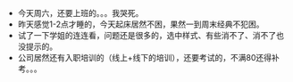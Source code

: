 + 今天周六，还要上班的。。。我哭死。
+ 昨天感觉1-2点才睡的，今天起床居然不困，果然一到周末经典不犯困。
+ 试了一下学姐的连连看，问题还是很多的，选中样式、有些消不了、消不了也没提示的。
+ 公司居然还有入职培训的（线上+线下的培训），还要考试的，不满80还得补考。。。

